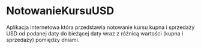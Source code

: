 # NotowanieKursuUSD

Aplikacja internetowa która przedstawia notowanie kursu kupna i sprzedaży USD od podanej daty do bieżącej daty wraz z różnicą wartości (kupna i sprzedaży) pomiędzy dniami.
